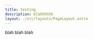 ```yaml
---
title: testing
description: blahhhhhh
layout: ./src/layouts/PageLayout.astro
---
```


blah blah blah
